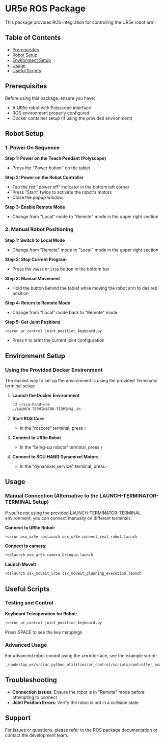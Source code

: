 # UR5e ROS Package

This package provides ROS integration for controlling the UR5e robot arm.

## Table of Contents
- [Prerequisites](#prerequisites)
- [Robot Setup](#robot-setup)
- [Environment Setup](#environment-setup)
- [Usage](#usage)
- [Useful Scripts](#useful-scripts)

## Prerequisites

Before using this package, ensure you have:
- A UR5e robot with Polyscope interface
- ROS environment properly configured
- Docker container setup (if using the provided environment)

## Robot Setup

### 1. Power On Sequence

**Step 1: Power on the Teach Pendant (Polyscope)**
- Press the "Power button" on the tablet

**Step 2: Power on the Robot Controller**
- Tap the red "power off" indicator in the bottom left corner
- Press "Start" twice to activate the robot's motors
- Close the popup window

**Step 3: Enable Remote Mode**
- Change from "Local" mode to "Remote" mode in the upper right section

### 2. Manual Robot Positioning

**Step 1: Switch to Local Mode**
- Change from "Remote" mode to "Local" mode in the upper right section

**Step 2: Stop Current Program**
- Press the `Pause` or `Stop` button in the bottom bar

**Step 3: Manual Movement**
- Hold the button behind the tablet while moving the robot arm to desired position

**Step 4: Return to Remote Mode**
- Change from "Local" mode back to "Remote" mode

**Step 5: Get Joint Positions**
```bash
rosrun ur_control joint_position_keyboard.py
```
- Press `P` to print the current joint configuration

## Environment Setup

### Using the Provided Docker Environment

The easiest way to set up the environment is using the provided Terminator terminal setup:

1. **Launch the Docker Environment**
   ```bash
   cd ~/scu-hand-env
   ./LAUNCH-TERMINATOR-TERMINAL.sh
   ```

2. **Start ROS Core**
   - In the "roscore" terminal, press `r`

3. **Connect to UR5e Robot**
   - In the "bring-up robots" terminal, press `r`

4. **Connect to SCU HAND Dynamixel Motors**
   - In the "dynamixel_service" terminal, press `r`

## Usage

### Manual Connection (Alternative to the LAUNCH-TERMINATOR-TERMINAL Setup)

If you're not using the provided LAUNCH-TERMINATOR-TERMINAL environment, you can connect manually on different terminals:

**Connect to UR5e Robot:**
```bash
rosrun osx_ur5e roslaunch osx_ur5e connect_real_robot.launch
```

**Connect to camera:**
```bash
roslaunch osx_ur5e camera_bringup.launch
```

**Launch MoveIt**
```bash
roslaunch osx_moveit_ur5e osx_moveit_planning_execution.launch
```

## Useful Scripts

### Testing and Control

**Keyboard Teleoperation for Robot:**
```bash
rosrun ur_control joint_position_keyboard.py
```
Press SPACE to see the key mappings

### Advanced Usage

For advanced robot control using the `arm` interface, see the example script:
```bash
./underlay_ws/src/ur_python_utilities/ur_control/scripts/controller_examples.py
```

## Troubleshooting

- **Connection Issues**: Ensure the robot is in "Remote" mode before attempting to connect
- **Joint Position Errors**: Verify the robot is not in a collision state

## Support

For issues or questions, please refer to the ROS package documentation or contact the development team.
